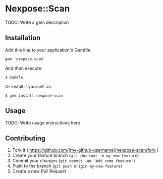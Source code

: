 # Nexpose::Scan

TODO: Write a gem description

## Installation

Add this line to your application's Gemfile:

    gem 'nexpose-scan'

And then execute:

    $ bundle

Or install it yourself as:

    $ gem install nexpose-scan

## Usage

TODO: Write usage instructions here

## Contributing

1. Fork it ( https://github.com/[my-github-username]/nexpose-scan/fork )
2. Create your feature branch (`git checkout -b my-new-feature`)
3. Commit your changes (`git commit -am 'Add some feature'`)
4. Push to the branch (`git push origin my-new-feature`)
5. Create a new Pull Request
